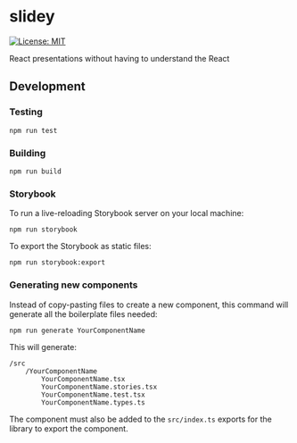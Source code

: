 # slidey

[![License: MIT](https://img.shields.io/badge/License-MIT-green.svg)](https://opensource.org/licenses/MIT)

React presentations without having to understand the React

## Development

### Testing

```
npm run test
```

### Building

```
npm run build
```

### Storybook

To run a live-reloading Storybook server on your local machine:

```
npm run storybook
```

To export the Storybook as static files:

```
npm run storybook:export
```

### Generating new components

Instead of copy-pasting files to create a new component, this command will generate all the boilerplate files needed:

```
npm run generate YourComponentName
```

This will generate:

```
/src
    /YourComponentName
        YourComponentName.tsx
        YourComponentName.stories.tsx
        YourComponentName.test.tsx
        YourComponentName.types.ts
```

The component must also be added to the `src/index.ts` exports for the library to export the component.